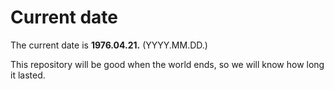 # Current date

The current date is **1976.04.21.** (YYYY.MM.DD.)

This repository will be good when the world ends, so we will know how long it lasted.